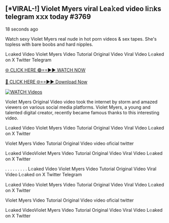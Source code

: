 ## [*VIRAL-!] Violet Myers viral Lea𝚔ed video li𝚗ks telegram x𝚡x today #3769

18 seconds ago

Watch sexy Violet Myers real nude in hot porn videos & sex tapes. She's topless with bare boobs and hard nipples.

L𝚎aked Video Violet Myers Video Tutorial Original Video Viral Video L𝚎aked on X Twitter Telegram

[🌐 CLICK HERE 🟢==►► WATCH NOW](https://russelviper69.blogspot.com/p/leaked-video.html)

[🔴 CLICK HERE 🌐==►► Download Now](https://russelviper69.blogspot.com/p/leaked-video.html)

[![WATCH Videos](https://i.imgur.com/dJHk4Zq.gif)](https://russelviper69.blogspot.com/p/leaked-video.html)

Violet Myers Original Video video took the internet by storm and amazed viewers on various social media platforms. Violet Myers, a young and talented digital creator, recently became famous thanks to this interesting video.

L𝚎aked Video Violet Myers Video Tutorial Original Video Viral Video L𝚎aked on X Twitter

Violet Myers Video Tutorial Original Video video oficial twitter

L𝚎aked VideoViolet Myers Video Tutorial Original Video Viral Video L𝚎aked on X Twitter

. . . . . . . . . L𝚎aked Video Violet Myers Video Tutorial Original Video Viral Video L𝚎aked on X Twitter Telegram

L𝚎aked Video Violet Myers Video Tutorial Original Video Viral Video L𝚎aked on X Twitter

Violet Myers Video Tutorial Original Video video oficial twitter

L𝚎aked VideoViolet Myers Video Tutorial Original Video Viral Video L𝚎aked on X Twitter